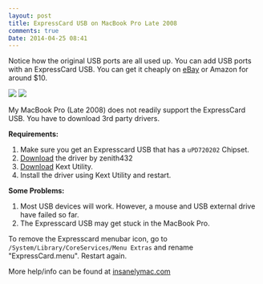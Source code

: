 ```yaml
---
layout: post
title: ExpressCard USB on MacBook Pro Late 2008
comments: true
Date: 2014-04-25 08:41 
---
```


Notice how the original USB ports are all used up. You can add USB ports with an ExpressCard USB. You can get it cheaply on <a href="//www.ebay.ca/itm/2-Port-Hidden-Inside-USB-3-0-to-ExpressCard-Express-Card-34-34mm-Adapter-NEC-5G-/180884695143" target="_blank">eBay</a> or Amazon for around $10.

<img src="{{ site.url }}/img/2014-04-25-ExpressCard-USB-Blocked.jpg"/>

<img src="{{ site.url }}/img/2014-04-25-ExpressCard-USB.JPG"/>

My MacBook Pro (Late 2008) does not readily support the ExpressCard USB. You have to download 3rd party drivers.

**Requirements:**

1. Make sure you get an Expresscard USB that has a `uPD720202` Chipset.
2. <a href="//sourceforge.net/projects/genericusbxhci/files/latest/download" target="_blank">Download</a> the driver by zenith432 
3. <a href="//cvad-mac.narod.ru/index/0-4" target="_blank">Download</a> Kext Utility.
4. Install the driver using Kext Utility and restart.

**Some Problems:**

1. Most USB devices will work. However, a mouse and USB external drive have failed so far.
2. The Expresscard USB may get stuck in the MacBook Pro.

To remove the Expresscard menubar icon, go to `/System/Library/CoreServices/Menu Extras` and rename "ExpressCard.menu". Restart again.

More help/info can be found at <a href="//www.insanelymac.com/forum/topic/286860-genericusbxhci-usb-30-driver-for-os-x-with-source" target="_blank">insanelymac.com</a>